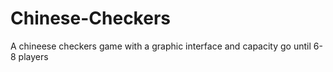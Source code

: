 # Chinese-Checkers
A chineese checkers game with a  graphic interface and capacity go until 6-8 players
